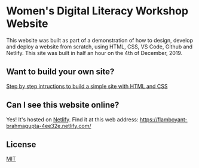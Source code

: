 # Women's Digital Literacy Workshop Website

This website was built as part of a demonstration of how to design, develop and deploy a website from scratch, using HTML, CSS, VS Code, Github and Netlify. This site was built in half an hour on the 4th of December, 2019.

## Want to build your own site?

[Step by step intructions to build a simple site with HTML and CSS](https://github.com/sarahesbie/esbie-journal/blob/master/building-a-simple-website-with-html-and-css.md)

## Can I see this website online?

Yes! It's hosted on [Netlify](https://www.netlify.com/). Find it at this web address: <https://flamboyant-brahmagupta-4ee32e.netlify.com/>

## License

[MIT](https://choosealicense.com/licenses/mit/)
